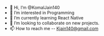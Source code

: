 - 👋 Hi, I’m @KomalJain140
- 👀 I’m interested in Programming
- 🌱 I’m currently learning React Native
- 💞️ I’m looking to collaborate on new projects.
- 📫 How to reach me -- Kjain140@gmail.com

<!---
KomalJain140/KomalJain140 is a ✨ special ✨ repository because its `README.md` (this file) appears on your GitHub profile.
You can click the Preview link to take a look at your changes.
--->
